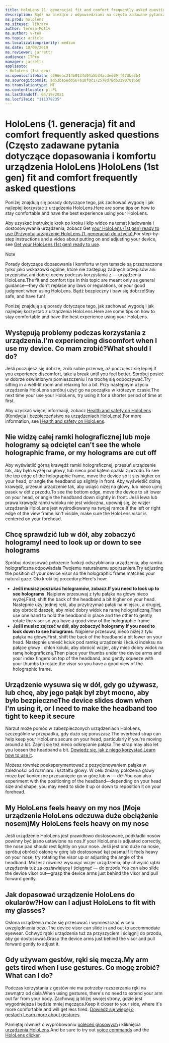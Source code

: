 ```yaml
---
title: HoloLens (1. generacja) fit and comfort frequently asked questions (Często zadawane pytania dotyczące dopasowania i komfortu urządzenia HoloLens )
description: Bądź na bieżąco z odpowiedziami na często zadawane pytania dotyczące dopasowania urządzenia HoloLens (1. generacji) do rzeczywistości mieszanej.
ms.prod: hololens
ms.sitesec: library
author: Teresa-Motiv
ms.author: v-tea
ms.topic: article
ms.localizationpriority: medium
ms.date: 10/09/2019
ms.reviewer: jarrettr
audience: ITPro
manager: jarrettr
appliesto:
- HoloLens (1st gen)
ms.openlocfilehash: c596eac214b0134d04a5b34acded69ff973be3b4
ms.sourcegitcommit: ad53ba5edd567a18f0c172578d78db3190701650
ms.translationtype: MT
ms.contentlocale: pl-PL
ms.lasthandoff: 04/19/2021
ms.locfileid: "111378235"
---
```

# <a name="hololens-1st-gen-fit-and-comfort-frequently-asked-questions"></a><span data-ttu-id="bfe7a-103">HoloLens (1. generacja) fit and comfort frequently asked questions (Często zadawane pytania dotyczące dopasowania i komfortu urządzenia HoloLens )</span><span class="sxs-lookup"><span data-stu-id="bfe7a-103">HoloLens (1st gen) fit and comfort frequently asked questions</span></span>

<span data-ttu-id="bfe7a-104">Poniżej znajdują się porady dotyczące tego, jak zachować wygodę i jak najlepiej korzystać z urządzenia HoloLens.</span><span class="sxs-lookup"><span data-stu-id="bfe7a-104">Here are some tips on how to stay comfortable and have the best experience using your HoloLens.</span></span>

<span data-ttu-id="bfe7a-105">Aby uzyskać instrukcje krok po kroku i klip wideo na temat kładowania i dostosowywania urządzenia, zobacz Get [your HoloLens (1st gen) ready to use (Przygotuj urządzenie HoloLens (1. generacja) do użycia).](hololens1-setup.md)</span><span class="sxs-lookup"><span data-stu-id="bfe7a-105">For step-by-step instructions and a video about putting on and adjusting your device, see [Get your HoloLens (1st gen) ready to use](hololens1-setup.md).</span></span>

> [!NOTE]
> <span data-ttu-id="bfe7a-106">Porady dotyczące dopasowania i komfortu w tym temacie są przeznaczone tylko jako wskazówki ogólne, które nie zastępują żadnych przepisów ani przepisów, ani dobrej oceny podczas korzystania z &mdash; urządzenia HoloLens.</span><span class="sxs-lookup"><span data-stu-id="bfe7a-106">The fit and comfort tips in this topic are meant only as general guidance&mdash;they don't replace any laws or regulations, or your good judgment when using HoloLens.</span></span> <span data-ttu-id="bfe7a-107">Bądź bezpieczny i baw się dobrze!</span><span class="sxs-lookup"><span data-stu-id="bfe7a-107">Stay safe, and have fun!</span></span>

<span data-ttu-id="bfe7a-108">Poniżej znajdują się porady dotyczące tego, jak zachować wygodę i jak najlepiej korzystać z urządzenia HoloLens.</span><span class="sxs-lookup"><span data-stu-id="bfe7a-108">Here are some tips on how to stay comfortable and have the best experience using your HoloLens.</span></span>

## <a name="im-experiencing-discomfort-when-i-use-my-device-what-should-i-do"></a><span data-ttu-id="bfe7a-109">Występują problemy podczas korzystania z urządzenia.</span><span class="sxs-lookup"><span data-stu-id="bfe7a-109">I'm experiencing discomfort when I use my device.</span></span> <span data-ttu-id="bfe7a-110">Co mam zrobić?</span><span class="sxs-lookup"><span data-stu-id="bfe7a-110">What should I do?</span></span>

<span data-ttu-id="bfe7a-111">Jeśli poczujesz się dobrze, zrób sobie przerwę, aż poczujesz się lepiej.</span><span class="sxs-lookup"><span data-stu-id="bfe7a-111">If you experience discomfort, take a break until you feel better.</span></span> <span data-ttu-id="bfe7a-112">Spróbuj posieć w dobrze oświetlonym pomieszczeniu i na trochę się odpoczywać.</span><span class="sxs-lookup"><span data-stu-id="bfe7a-112">Try sitting in a well-lit room and relaxing for a bit.</span></span> <span data-ttu-id="bfe7a-113">Przy następnym użyciu urządzenia HoloLens spróbuj użyć go na początku w krótszym czasie.</span><span class="sxs-lookup"><span data-stu-id="bfe7a-113">The next time your use your HoloLens, try using it for a shorter period of time at first.</span></span>

<span data-ttu-id="bfe7a-114">Aby uzyskać więcej informacji, zobacz [Health and safety on HoloLens (Kondycja i bezpieczeństwo na urządzeniach HoloLens).](https://go.microsoft.com/fwlink/p/?LinkId=746661)</span><span class="sxs-lookup"><span data-stu-id="bfe7a-114">For more information, see [Health and safety on HoloLens](https://go.microsoft.com/fwlink/p/?LinkId=746661).</span></span>

## <a name="i-cant-see-the-whole-holographic-frame-or-my-holograms-are-cut-off"></a><span data-ttu-id="bfe7a-115">Nie widzę całej ramki holograficznej lub moje hologramy są odcięte</span><span class="sxs-lookup"><span data-stu-id="bfe7a-115">I can't see the whole holographic frame, or my holograms are cut off</span></span>

<span data-ttu-id="bfe7a-116">Aby wyświetlić górną krawędź ramki holograficznej, przesuń urządzenie tak, aby było wyżej na głowy, lub nieco pod kątem opaski z przodu.</span><span class="sxs-lookup"><span data-stu-id="bfe7a-116">To see the top edge of the holographic frame, move the device so it sits higher on your head, or angle the headband up slightly in front.</span></span> <span data-ttu-id="bfe7a-117">Aby wyświetlić dolną krawędź, przesuń urządzenie tak, aby usiąść niżej na głowy, lub nieco ujmij pasek w dół z przodu.</span><span class="sxs-lookup"><span data-stu-id="bfe7a-117">To see the bottom edge, move the device to sit lower on your head, or angle the headband down slightly in front.</span></span> <span data-ttu-id="bfe7a-118">Jeśli lewa lub prawa krawędź ramki widoku nie jest widoczna, upewnij się, że wizjer urządzenia HoloLens jest wyśrodkowany na twojej ramce.</span><span class="sxs-lookup"><span data-stu-id="bfe7a-118">If the left or right edge of the view frame isn't visible, make sure the HoloLens visor is centered on your forehead.</span></span>

## <a name="i-need-to-look-up-or-down-to-see-holograms"></a><span data-ttu-id="bfe7a-119">Chcę sprawdzić lub w dół, aby zobaczyć hologramy</span><span class="sxs-lookup"><span data-stu-id="bfe7a-119">I need to look up or down to see holograms</span></span>

<span data-ttu-id="bfe7a-120">Spróbuj dostosować położenie funkcji odszyblniania urządzenia, aby ramka holograficzna odpowiadała Twojemu naturalnemu spojrzeniem.</span><span class="sxs-lookup"><span data-stu-id="bfe7a-120">Try adjusting the position of your device visor so the holographic frame matches your natural gaze.</span></span> <span data-ttu-id="bfe7a-121">Oto kroki tej procedury:</span><span class="sxs-lookup"><span data-stu-id="bfe7a-121">Here's how:</span></span>

- <span data-ttu-id="bfe7a-122">**Jeśli musisz poszukać hologramów, zobacz**.</span><span class="sxs-lookup"><span data-stu-id="bfe7a-122">**If you need to look up to see holograms**.</span></span> <span data-ttu-id="bfe7a-123">Najpierw przesuwaj z tyłu pałąka na głowy nieco wyżej.</span><span class="sxs-lookup"><span data-stu-id="bfe7a-123">First, shift the back of the headband a bit higher on your head.</span></span> <span data-ttu-id="bfe7a-124">Następnie użyj jednej ręki, aby przytrzymać pałąk na miejscu, a drugiej, aby obrócić daszek, aby mieć dobry widok na ramę holograficzną.</span><span class="sxs-lookup"><span data-stu-id="bfe7a-124">Then use one hand to hold the headband in place and the other to gently rotate the visor so you have a good view of the holographic frame.</span></span>
- <span data-ttu-id="bfe7a-125">**Jeśli musisz zajrzeć w dół, aby zobaczyć hologramy**.</span><span class="sxs-lookup"><span data-stu-id="bfe7a-125">**If you need to look down to see holograms**.</span></span> <span data-ttu-id="bfe7a-126">Najpierw przesuwaj nieco niżej z tyłu pałąka na głowy.</span><span class="sxs-lookup"><span data-stu-id="bfe7a-126">First, shift the back of the headband a bit lower on your head.</span></span> <span data-ttu-id="bfe7a-127">Następnie umieść kciuk pod ramką urządzenia i kciuki indeksu na pałące głowy i chłoń kciuki, aby obrócić wizjer, aby mieć dobry widok na ramę holograficzną.</span><span class="sxs-lookup"><span data-stu-id="bfe7a-127">Then place your thumbs under the device arms and your index fingers on top of the headband, and gently squeeze with your thumbs to rotate the visor so you have a good view of the holographic frame.</span></span>

## <a name="the-device-slides-down-when-im-using-it-or-i-need-to-make-the-headband-too-tight-to-keep-it-secure"></a><span data-ttu-id="bfe7a-128">Urządzenie wysuwa się w dół, gdy go używasz, lub chcę, aby jego pałąk był zbyt mocno, aby było bezpieczne</span><span class="sxs-lookup"><span data-stu-id="bfe7a-128">The device slides down when I'm using it, or I need to make the headband too tight to keep it secure</span></span>

<span data-ttu-id="bfe7a-129">Narzut może pomóc w zabezpieczonych urządzeniach HoloLens, szczególnie w przypadku, gdy dużo się poruszasz.</span><span class="sxs-lookup"><span data-stu-id="bfe7a-129">The overhead strap can help keep your HoloLens secure on your head, particularly if you're moving around a lot.</span></span> <span data-ttu-id="bfe7a-130">Zajmij się też nieco odkręcanie pałąka.</span><span class="sxs-lookup"><span data-stu-id="bfe7a-130">The strap may also let you loosen the headband a bit.</span></span> <span data-ttu-id="bfe7a-131">[Dowiedz się, jak z niego korzystać.](hololens1-setup.md#adjust-fit)</span><span class="sxs-lookup"><span data-stu-id="bfe7a-131">[Learn how to use it](hololens1-setup.md#adjust-fit).</span></span>

<span data-ttu-id="bfe7a-132">Możesz również poeksperymentować z pozycjonowaniem pałąka w zależności od rozmiaru i kształtu głowy. W celu zmiany położenia głowy może być konieczne przesunięcie go w górę lub w &mdash; dół.</span><span class="sxs-lookup"><span data-stu-id="bfe7a-132">You can also experiment with the positioning of the headband&mdash;depending on your head size and shape, you may need to slide it up or down to reposition it on your forehead.</span></span>

## <a name="my-hololens-feels-heavy-on-my-nose"></a><span data-ttu-id="bfe7a-133">My HoloLens feels heavy on my nos (Moje urządzenie HoloLens odczuwa duże obciążenie nosem)</span><span class="sxs-lookup"><span data-stu-id="bfe7a-133">My HoloLens feels heavy on my nose</span></span>

<span data-ttu-id="bfe7a-134">Jeśli urządzenie HoloLens jest prawidłowo dostosowane, podkładki nosów powinny być jasno ustawione na nos.</span><span class="sxs-lookup"><span data-stu-id="bfe7a-134">If your HoloLens is adjusted correctly, the nose pad should rest lightly on your nose.</span></span> <span data-ttu-id="bfe7a-135">Jeśli jest ono duże na nosie, spróbuj obrócić osłonę w górę lub dostosować kąt pasma.</span><span class="sxs-lookup"><span data-stu-id="bfe7a-135">If it feels heavy on your nose, try rotating the visor up or adjusting the angle of the headband.</span></span> <span data-ttu-id="bfe7a-136">Możesz również wysunąć wizjer urządzenia, aby chwycić rąbki urządzenia tuż za oszławiającą i ściągnąć &mdash; do przodu.</span><span class="sxs-lookup"><span data-stu-id="bfe7a-136">You can also slide the device visor out&mdash;grasp the device arms just behind the visor and pull forward gently.</span></span>

## <a name="how-can-i-adjust-hololens-to-fit-with-my-glasses"></a><span data-ttu-id="bfe7a-137">Jak dopasować urządzenie HoloLens do okularów?</span><span class="sxs-lookup"><span data-stu-id="bfe7a-137">How can I adjust HoloLens to fit with my glasses?</span></span>

<span data-ttu-id="bfe7a-138">Osłona urządzenia może się przesuwać i wymieszczać w celu uwzględnienia oczu.</span><span class="sxs-lookup"><span data-stu-id="bfe7a-138">The device visor can slide in and out to accommodate eyewear.</span></span> <span data-ttu-id="bfe7a-139">Ochwyć rąbki urządzenia tuż za przyszyciem i ściągnij do przodu, aby go dostosować.</span><span class="sxs-lookup"><span data-stu-id="bfe7a-139">Grasp the device arms just behind the visor and pull forward gently to adjust it.</span></span>

## <a name="my-arm-gets-tired-when-i-use-gestures-what-can-i-do"></a><span data-ttu-id="bfe7a-140">Gdy używam gestów, ręki się męczą.</span><span class="sxs-lookup"><span data-stu-id="bfe7a-140">My arm gets tired when I use gestures.</span></span> <span data-ttu-id="bfe7a-141">Co mogę zrobić?</span><span class="sxs-lookup"><span data-stu-id="bfe7a-141">What can I do?</span></span>

<span data-ttu-id="bfe7a-142">Podczas korzystania z gestów nie ma potrzeby rozszerzania ręki na zewnątrz od ciała.</span><span class="sxs-lookup"><span data-stu-id="bfe7a-142">When using gestures, there's no need to extend your arm out far from your body.</span></span> <span data-ttu-id="bfe7a-143">Zachowaj ją bliżej swojej strony, gdzie jest wygodniejsza i będzie mniej męcząca.</span><span class="sxs-lookup"><span data-stu-id="bfe7a-143">Keep it closer to your side, where it's more comfortable and will get less tired.</span></span> <span data-ttu-id="bfe7a-144">[Dowiedz się więcej o gestach](hololens1-basic-usage.md#use-hololens-with-your-hands).</span><span class="sxs-lookup"><span data-stu-id="bfe7a-144">[Learn more about gestures](hololens1-basic-usage.md#use-hololens-with-your-hands).</span></span>

<span data-ttu-id="bfe7a-145">Pamiętaj również o wypróbowaniu [poleceń głosowych](hololens-cortana.md) i kliknięcia [urządzenia HoloLens](hololens1-clicker.md).</span><span class="sxs-lookup"><span data-stu-id="bfe7a-145">And be sure to try out [voice commands](hololens-cortana.md) and the [HoloLens clicker](hololens1-clicker.md).</span></span>
